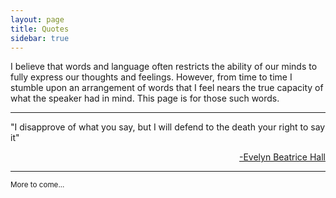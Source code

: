 ```yaml
---
layout: page
title: Quotes
sidebar: true
---
```

I believe that words and language often restricts the ability of our minds to fully express our thoughts and feelings. 
However, from time to time I stumble upon an arrangement of words that I feel nears the true 
capacity of what the speaker had in mind. This page is for those such words.

-------------------

"I disapprove of what you say, but I will defend to the death your right to say it"

<p style='text-align: right;'><a href="http://en.wikipedia.org/wiki/Evelyn_Beatrice_Hall">-Evelyn Beatrice Hall</a></p>

-------------------

<small>More to come...</small>
